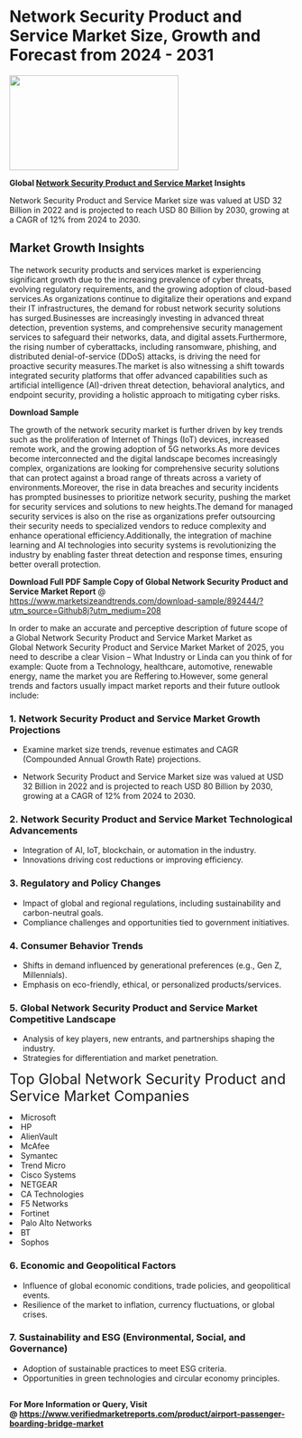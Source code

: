 <H1>Network Security Product and Service Market Size, Growth and Forecast from 2024 - 2031</H1><img class="aligncenter size-medium wp-image-584254" src="https://thirdeyenews.in/wp-content/uploads/2024/09/Global-Market-Research-300x168.jpeg" alt="" width="300" height="168" /><p><strong>Global&nbsp;<a href="https://www.marketsizeandtrends.com/download-sample/892444/?utm_source=Github8j?utm_medium=208">Network Security Product and Service Market</a> Insights</strong></p><p>Network Security Product and Service Market size was valued at USD 32 Billion in 2022 and is projected to reach USD 80 Billion by 2030, growing at a CAGR of 12% from 2024 to 2030.</p><p><h2>Market Growth Insights</h2> <p>The network security products and services market is experiencing significant growth due to the increasing prevalence of cyber threats, evolving regulatory requirements, and the growing adoption of cloud-based services.As organizations continue to digitalize their operations and expand their IT infrastructures, the demand for robust network security solutions has surged.Businesses are increasingly investing in advanced threat detection, prevention systems, and comprehensive security management services to safeguard their networks, data, and digital assets.Furthermore, the rising number of cyberattacks, including ransomware, phishing, and distributed denial-of-service (DDoS) attacks, is driving the need for proactive security measures.The market is also witnessing a shift towards integrated security platforms that offer advanced capabilities such as artificial intelligence (AI)-driven threat detection, behavioral analytics, and endpoint security, providing a holistic approach to mitigating cyber risks.</p> <p><strong>Download Sample</strong></p> <p>The growth of the network security market is further driven by key trends such as the proliferation of Internet of Things (IoT) devices, increased remote work, and the growing adoption of 5G networks.As more devices become interconnected and the digital landscape becomes increasingly complex, organizations are looking for comprehensive security solutions that can protect against a broad range of threats across a variety of environments.Moreover, the rise in data breaches and security incidents has prompted businesses to prioritize network security, pushing the market for security services and solutions to new heights.The demand for managed security services is also on the rise as organizations prefer outsourcing their security needs to specialized vendors to reduce complexity and enhance operational efficiency.Additionally, the integration of machine learning and AI technologies into security systems is revolutionizing the industry by enabling faster threat detection and response times, ensuring better overall protection.<p><span class=""><strong>Download Full PDF Sample Copy of Global Network Security Product and Service Market Report</strong> @ <a href="https://www.marketsizeandtrends.com/download-sample/892444/?utm_source=Github8j?utm_medium=208" target="_blank">https://www.marketsizeandtrends.com/download-sample/892444/?utm_source=Github8j?utm_medium=208</a></span></p><p>In order to make an accurate and perceptive description of future scope of a Global&nbsp;Network Security Product and Service Market Market as Global&nbsp;Network Security Product and Service Market Market of 2025, you need to describe a clear Vision &ndash; What Industry or Linda can you think of for example: Quote from a Technology, healthcare, automotive, renewable energy, name the market you are Reffering to.However, some general trends and factors usually impact market reports and their future outlook include:</p><h3>1.&nbsp;<strong>Network Security Product and Service Market Growth Projections</strong></h3><ul><li>Examine market size trends, revenue estimates and CAGR (Compounded Annual Growth Rate) projections.</li><li><p>Network Security Product and Service Market size was valued at USD 32 Billion in 2022 and is projected to reach USD 80 Billion by 2030, growing at a CAGR of 12% from 2024 to 2030.</p></li></ul><h3>2.&nbsp;<strong>Network Security Product and Service Market Technological Advancements</strong></h3><ul><li>Integration of AI, IoT, blockchain, or automation in the industry.</li><li>Innovations driving cost reductions or improving efficiency.</li></ul><h3>3.&nbsp;<strong>Regulatory and Policy Changes</strong></h3><ul><li>Impact of global and regional regulations, including sustainability and carbon-neutral goals.</li><li>Compliance challenges and opportunities tied to government initiatives.</li></ul><h3>4.&nbsp;<strong>Consumer Behavior Trends</strong></h3><ul><li>Shifts in demand influenced by generational preferences (e.g., Gen Z, Millennials).</li><li>Emphasis on eco-friendly, ethical, or personalized products/services.</li></ul><h3>5.&nbsp;<strong>Global Network Security Product and Service Market Competitive Landscape</strong></h3><ul><li>Analysis of key players, new entrants, and partnerships shaping the industry.</li><li>Strategies for differentiation and market penetration.</li></ul><p data-pm-slice="1 1 []"><span style="color: inherit; font-family: inherit; font-size: 25px;">Top Global Network Security Product and Service Market Companies</span></p><div class="" data-test-id=""><p><li>Microsoft</li><li> HP</li><li> AlienVault</li><li> McAfee</li><li> Symantec</li><li> Trend Micro</li><li> Cisco Systems</li><li> NETGEAR</li><li> CA Technologies</li><li> F5 Networks</li><li> Fortinet</li><li> Palo Alto Networks</li><li> BT</li><li> Sophos</li></p></div><h3>6.&nbsp;<strong>Economic and Geopolitical Factors</strong></h3><ul><li>Influence of global economic conditions, trade policies, and geopolitical events.</li><li>Resilience of the market to inflation, currency fluctuations, or global crises.</li></ul><h3>7.&nbsp;<strong>Sustainability and ESG (Environmental, Social, and Governance)</strong></h3><ul><li>Adoption of sustainable practices to meet ESG criteria.</li><li>Opportunities in green technologies and circular economy principles.</li></ul><h2><strong style="font-size: 14px;">For More Information or Query, Visit @&nbsp;</strong><a style="background-color: #ffffff; font-size: 14px;" href="https://www.marketsizeandtrends.com/report/network-security-product-and-service-market-/" target="_blank">https://www.verifiedmarketreports.com/product/airport-passenger-boarding-bridge-market</a></h2>